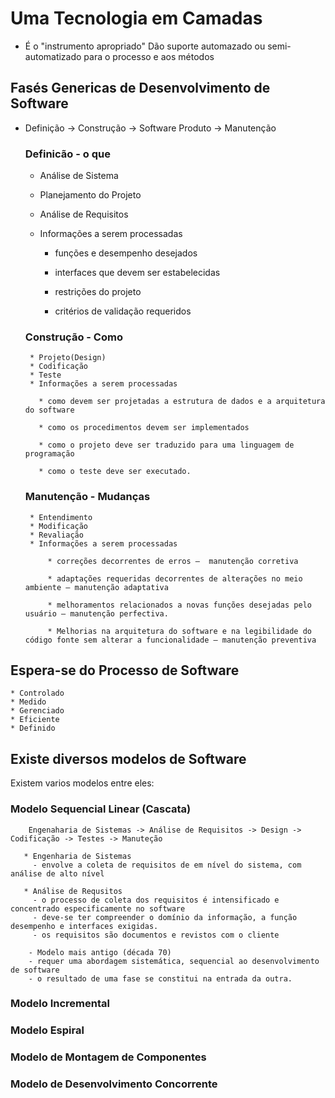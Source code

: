 # Uma Tecnologia em Camadas
 * É o "instrumento apropriado" Dão suporte automazado ou semi-automatizado para o processo e aos métodos
## Fasés Genericas de Desenvolvimento de Software
 * Definição -> Construção -> Software Produto -> Manutenção

   ### Definicão - o que
   
      * Análise de Sistema
      * Planejamento do Projeto
      * Análise de Requisitos
      * Informações a serem processadas

        - funções e desempenho desejados

        - interfaces que devem ser estabelecidas

        -  restrições do projeto
     
        -  critérios de validação requeridos    
    
   ### Construção - Como 
        * Projeto(Design)
        * Codificação
        * Teste
        * Informações a serem processadas
         
          * como devem ser projetadas a estrutura de dados e a arquitetura do software

          * como os procedimentos devem ser implementados

          * como o projeto deve ser traduzido para uma linguagem de programação

          * como o teste deve ser executado.    
   
   ### Manutenção - Mudanças
        * Entendimento 
        * Modificação
        * Revaliação
        * Informações a serem processadas

            * correções decorrentes de erros –  manutenção corretiva

            * adaptações requeridas decorrentes de alterações no meio ambiente – manutenção adaptativa 

            * melhoramentos relacionados a novas funções desejadas pelo usuário – manutenção perfectiva.

            * Melhorias na arquitetura do software e na legibilidade do código fonte sem alterar a funcionalidade – manutenção preventiva
 ## Espera-se do Processo de Software
    * Controlado 
    * Medido
    * Gerenciado
    * Eficiente 
    * Definido  

  ## Existe diversos modelos de Software
   Existem varios modelos entre eles:
   ### Modelo Sequencial Linear (Cascata)
        Engenaharia de Sistemas -> Análise de Requisitos -> Design -> Codificação -> Testes -> Manuteção
       
       * Engenharia de Sistemas 
         - envolve a coleta de requisitos de em nível do sistema, com análise de alto nível
         
       * Análise de Requsitos
         - o processo de coleta dos requisitos é intensificado e concentrado especificamente no software
         - deve-se ter compreender o domínio da informação, a função desempenho e interfaces exigidas.
         - os requisitos são documentos e revistos com o cliente

        - Modelo mais antigo (década 70)
        - requer uma abordagem sistemática, sequencial ao desenvolvimento de software
        - o resultado de uma fase se constitui na entrada da outra.

        
   ### Modelo Incremental
   ### Modelo Espiral
   ### Modelo de Montagem de Componentes
   ### Modelo de Desenvolvimento Concorrente

 ## 